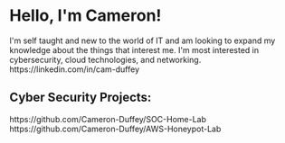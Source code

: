 <h1>Hello, I'm Cameron!</h1>
I'm self taught and new to the world of IT and am looking to expand my knowledge about the things that interest me. I'm most interested in cybersecurity, cloud technologies, and networking.
https://linkedin.com/in/cam-duffey
<h2>Cyber Security Projects:</h2>
https://github.com/Cameron-Duffey/SOC-Home-Lab
https://github.com/Cameron-Duffey/AWS-Honeypot-Lab
